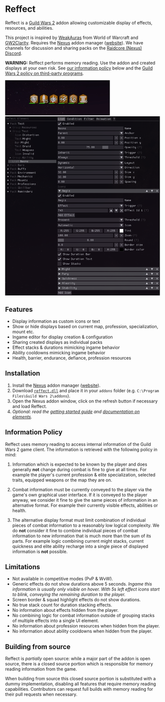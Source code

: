 # Reffect
Reffect is a [Guild Wars 2](https://guildwars2.com) addon allowing customizable display of effects, resources, and abilities.

This project is inspired by [WeakAuras](https://github.com/WeakAuras/WeakAuras2) from World of Warcraft and [GW2Clarity](https://github.com/Friendly0Fire/GW2Clarity).
Requires the [Nexus](https://github.com/RaidcoreGG/Nexus) addon manager ([website](https://raidcore.gg/Nexus)). We have channels for discussion and sharing packs on the [Raidcore (Nexus) Discord](https://discord.gg/raidcore).

**WARNING:** Reffect performs memory reading. Use the addon and created displays at your own risk. See [our information policy](#information-policy) below and the [Guild Wars 2 policy on third-party programs](https://help.guildwars2.com/hc/en-us/articles/360013625034-Policy-Third-Party-Programs).

![Boons display](./docs/img/boons.png)
![Editor](./docs/img/editor.png)

## Features
- Display information as custom icons or text
- Show or hide displays based on current map, profession, specialization, mount etc.
- Ingame editor for display creation & configuration
- Sharing created displays as individual packs
- Effect stacks & durations mimicking ingame behavior
- Ability cooldowns mimicking ingame behavior
- Health, barrier, endurance, defiance, profession resources

## Installation
1. Install the [Nexus](https://github.com/RaidcoreGG/Nexus) addon manager ([website](https://raidcore.gg/Nexus)).
2. Download [`reffect.dll`](../../releases/latest) and place it in your `addons` folder (e.g. `C:\Program Files\Guild Wars 2\addons`).
3. Open the Nexus addon window, click on the refresh button if necessary and load Reffect.
4. *Optional: read the [getting started guide](./docs/getting-started.md) and [documentation on elements](./docs/elements.md).*

## Information Policy
Reffect uses memory reading to access internal information of the Guild Wars 2 game client.
The information is retrieved with the following policy in mind:

1. Information which is expected to be known by the player and does generally **not** change during combat is fine to give at all times. For example the player's current profession & elite specialization, selected traits, equipped weapons or the map they are on.

2. Combat information must be currently conveyed to the player via the game's own graphical user interface. If it is conveyed to the player anyway, we consider it fine to give the same pieces of information in an alternative format. For example their currently visible effects, abilities or health.

3. The alternative display format must limit combination of individual pieces of combat information to a reasonably low logical complexity. We do **not** consider it fine to combine individual pieces of combat information to new information that is much more than the sum of its parts. For example logic combining current might stacks, current quickness and elite ability recharge into a single piece of displayed information is **not** possible.

## Limitations 
- Not available in competitive modes (PvP & WvW).
- Generic effects do not show durations above 5 seconds. *Ingame this information is usually only visible on hover. With 5s left effect icons start to blink, conveying the remaining duration to the player.*
- Screen border & squad highlight effects do not show durations.
- No true stack count for duration stacking effects.
- No information about effects hidden from the player.
- No combining logic for combat information outside of grouping stacks of multiple effects into a single UI element.
- No information about profession resources when hidden from the player.
- No information about ability cooldowns when hidden from the player.

## Building from source
Reffect is *partially* open source: while a major part of the addon is open source, there is a closed source portion which is responsible for memory reading information from the game.

When building from source this closed source portion is substituted with a dummy implementation, disabling all features that require memory reading capabilities.
Contributors can request full builds with memory reading for their pull requests when necessary.
